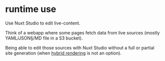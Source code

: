 # runtime use

Use Nuxt Studio to edit live-content.

Think of a webapp where some pages fetch data from live sources (mostly YAML/JSON§/MD file in a S3 bucket).

Being able to edit those sources with Nuxt Studio without a full or partial site generation (when [hybrid rendering](https://nuxt.com/docs/guide/concepts/rendering#hybrid-rendering) is not an option).
